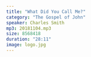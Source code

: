 ```yaml
---
title: "What Did You Call Me?"
category: "The Gospel of John"
speaker: Charles Smith
mp3: 20181104.mp3
size: 8568418
duration: "28:11"
image: logo.jpg
---
```

